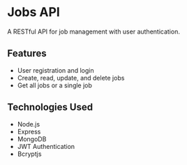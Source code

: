 # Jobs API

A RESTful API for job management with user authentication.

## Features
- User registration and login
- Create, read, update, and delete jobs
- Get all jobs or a single job

## Technologies Used
- Node.js
- Express
- MongoDB
- JWT Authentication
- Bcryptjs
